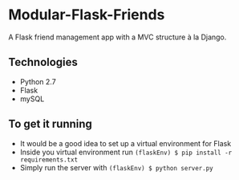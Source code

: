 # Modular-Flask-Friends
A Flask friend management app with a MVC structure à la Django.

## Technologies
* Python 2.7
* Flask
* mySQL

## To get it running
* It would be a good idea to set up a virtual environment for Flask 
* Inside you virtual environment run ```(flaskEnv) $ pip install -r requirements.txt```
* Simply run the server with ```(flaskEnv) $ python server.py```
